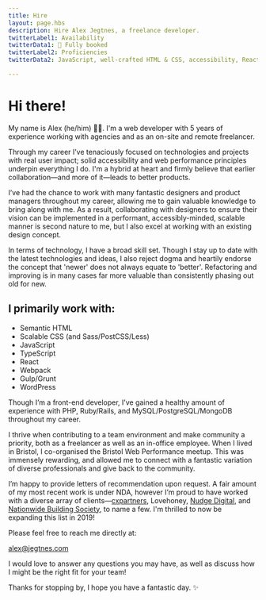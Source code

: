 ```yaml
---
title: Hire
layout: page.hbs
description: Hire Alex Jegtnes, a freelance developer.
twitterLabel1: Availability
twitterData1: 🚫 Fully booked
twitterLabel2: Proficiencies
twitterData2: JavaScript, well-crafted HTML & CSS, accessibility, React, web performance

---
```


<h1 class="f1 f-subheadline-ns tracked-tight ttu ma0">Hi there!</h1>

<p class="f3">
  My name is Alex (he/him) 👋🏼. I'm a web developer with 5 years of experience working with agencies and as an on-site and remote freelancer.
</p>

<!--- <p class="f3">
  <strong>I’m currently available for hire for remote or on-site projects in Bristol, Bath, Cardiff, or London, UK.</strong>
</p> -->

<div class="measure lh-copy f4">
  <p>
    Through my career I’ve tenaciously focused on technologies and projects with real user impact; solid accessibility and web performance principles underpin everything I do. I'm a hybrid at heart and firmly believe that earlier collaboration—and more of it—leads to better products.
  </p>
  <p>
    I’ve had the chance to work with many fantastic designers and product managers throughout my career, allowing me to gain valuable knowledge to bring along with me. As a result, collaborating with designers to ensure their vision can be implemented in a performant, accessibly-minded, scalable manner is second nature to me, but I also excel at working with an existing design concept.
  </p>
  <p>
    In terms of technology, I have a broad skill set. Though I stay up to date with the latest technologies and ideas, I also reject dogma and heartily endorse the concept that 'newer' does not always equate to 'better'. Refactoring and improving is in many cases far more valuable than consistently phasing out old for new.
  </p>

  <h2>I primarily work with:</h2>
  <ul>
    <li>Semantic HTML</li>
    <li>Scalable CSS (and Sass/PostCSS/Less)</li>
    <li>JavaScript</li>
    <li>TypeScript</li>
    <li>React</li>
    <li>Webpack</li>
    <li>Gulp/Grunt</li>
    <li>WordPress</li>
  </ul>

  <p>
    Though I’m a front-end developer, I’ve gained a healthy amount of experience with PHP, Ruby/Rails, and MySQL/PostgreSQL/MongoDB throughout my career.
  </p>
  <p>
    I thrive when contributing to a team environment and make community a priority, both as a freelancer as well as an in-office employee. When I lived in Bristol, I co-organised the Bristol Web Performance meetup. This was immensely rewarding, and allowed me to connect with a fantastic variation of diverse professionals and give back to the community.
  </p>
  <p>
    I’m happy to provide letters of recommendation upon request. A fair amount of my most recent work is under NDA, however I’m proud to have worked with a diverse array of clients—<a href="https://cxpartners.co.uk">cxpartners</a>, <span title="Not providing an actual link here as their line of business could easily be considered not safe for work 🤔" class="fake-link">Lovehoney</span>, <a href="http://www.nudgedigital.co.uk/">Nudge Digital</a>, and <a href="https://www.nationwide.co.uk/">Nationwide Building Society</a>, to name a few. I'm thrilled to now be expanding this list in 2019!
  </p>
  <p>
    Please feel free to reach me directly at:
  </p>
  <a href="mailto:alex@jegtnes.com" class="ba br4 bw1 link dib jegtnes-black ph3 pv2">alex@jegtnes.com</a>
  <p>
    I would love to answer any questions you may have, as well as discuss how I might be the right fit for your team!
  </p>
  <p>
    Thanks for stopping by, I hope you have a fantastic day. ✨
  </p>
</div>

